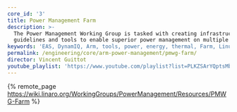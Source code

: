 ```yaml
---
core_id: '3'
title: Power Management Farm
description: >-
  The Power Management Working Group is tasked with creating infrastructure,
  guidelines and tools to enable superior power management on multiple Arm SoCs.
keywords: 'EAS, DynamIQ, Arm, tools, power, energy, thermal, Farm, Linux Kernel'
permalink: /engineering/core/arm-power-management/pmwg-farm/
director: Vincent Guittot
youtube_playlist: 'https://www.youtube.com/playlist?list=PLKZSArYQptsMbk293t64TnZmxzLp-bRib'
---
```


{% remote_page https://wiki.linaro.org/WorkingGroups/PowerManagement/Resources/PMWG-Farm %}